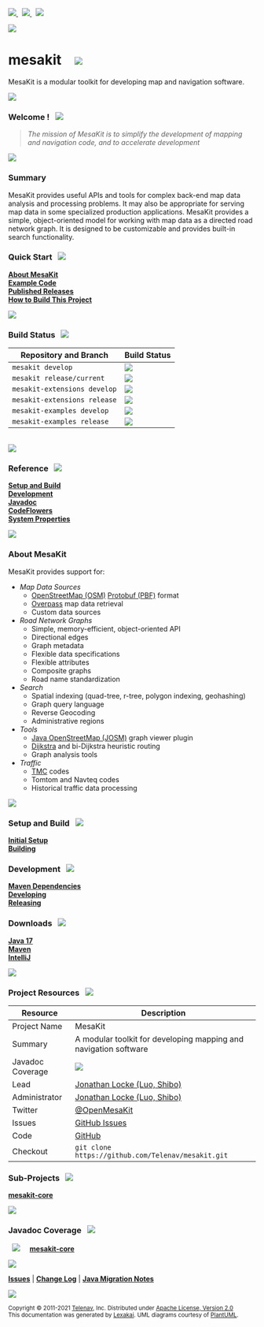 [//]: # (start-user-text)

<a href="https://www.mesakit.org">
<img src="https://telenav.github.io/telenav-assets/images/icons/web-32.png" srcset="https://telenav.github.io/telenav-assets/images/icons/web-32-2x.png 2x"/>
</a>
&nbsp;
<a href="https://twitter.com/openmesakit">
<img src="https://telenav.github.io/telenav-assets/images/logos/twitter/twitter-32.png" srcset="https://telenav.github.io/telenav-assets/images/logos/twitter/twitter-32-2x.png 2x"/>
</a>
&nbsp;
<a href="https://mesakit.zulipchat.com">
<img src="https://telenav.github.io/telenav-assets/images/logos/zulip/zulip-32.png" srcset="https://telenav.github.io/telenav-assets/images/logos/zulip/zulip-32-2x.png 2x"/>
</a>

<p></p>

<img src="https://telenav.github.io/telenav-assets/images/backgrounds/kivakit-background.png" srcset="https://telenav.github.io/telenav-assets/images/backgrounds/kivakit-background-2x.png 2x"/>

[//]: # (end-user-text)

# mesakit &nbsp;&nbsp; <img src="https://telenav.github.io/telenav-assets/images/logos/mesakit/mesakit-64.png" srcset="https://telenav.github.io/telenav-assets/images/logos/mesakit/mesakit-64-2x.png 2x"/>

MesaKit is a modular toolkit for developing map and navigation software.

<img src="https://telenav.github.io/telenav-assets/images/separators/horizontal-line-512.png" srcset="https://telenav.github.io/telenav-assets/images/separators/horizontal-line-512-2x.png 2x"/>

[//]: # (start-user-text)

### Welcome <a name = "welcome"></a>! &nbsp; <img src="https://telenav.github.io/telenav-assets/images/icons/stars-32.png" srcset="https://telenav.github.io/telenav-assets/images/icons/stars-32-2x.png 2x"/>

> *The mission of MesaKit is to simplify the development of mapping and navigation code, and to accelerate development*

<img src="https://telenav.github.io/telenav-assets/images/separators/horizontal-line-512.png" srcset="https://telenav.github.io/telenav-assets/images/separators/horizontal-line-512-2x.png 2x"/>

### Summary <a name = "summary"></a>

MesaKit provides useful APIs and tools for complex back-end map data analysis and processing problems. It may also be appropriate for serving map data in some specialized production applications. MesaKit provides a simple, object-oriented model for working with map data as a directed road network graph. It is designed to be customizable and provides built-in search functionality.

### Quick Start <a name = "quick-start"></a>&nbsp; <img src="https://telenav.github.io/telenav-assets/images/icons/rocket-32.png" srcset="https://telenav.github.io/telenav-assets/images/icons/rocket-32-2x.png 2x"/>

[**About MesaKit**](#about)  
[**Example Code**](https://github.com/Telenav/mesakit-examples)  
[**Published Releases**](https://repo1.maven.org/maven2/com/telenav/mesakit/)  
[**How to Build This Project**](https://github.com/Telenav/telenav-build/blob/release/1.6.2/documentation/building.md) <!-- [cactus.replacement-branch-name] --> 

<img src="https://telenav.github.io/telenav-assets/images/separators/horizontal-line-128.png" srcset="https://telenav.github.io/telenav-assets/images/separators/horizontal-line-128-2x.png 2x"/>

### Build Status <a name = "quick-start"></a>&nbsp; <img src="https://telenav.github.io/telenav-assets/images/icons/gears-32.png" srcset="https://telenav.github.io/telenav-assets/images/icons/gears-32-2x.png 2x"/>

| Repository and Branch             | Build Status                                                                                           |
|-----------------------------------|--------------------------------------------------------------------------------------------------------|
| `mesakit develop`          | <img src="https://github.com/Telenav/mesakit/actions/workflows/build-develop.yml/badge.svg"/>          |
| `mesakit release/current`  | <img src="https://github.com/Telenav/mesakit/actions/workflows/build-release.yml/badge.svg"/>          |
| `mesakit-extensions develop` | <img src="https://github.com/Telenav/mesakit-extensions/actions/workflows/build-develop.yml/badge.svg"/> |
| `mesakit-extensions release` | <img src="https://github.com/Telenav/mesakit-extensions/actions/workflows/build-release.yml/badge.svg"/> |
| `mesakit-examples develop` | <img src="https://github.com/Telenav/mesakit-examples/actions/workflows/build-develop.yml/badge.svg"/> |
| `mesakit-examples release` | <img src="https://github.com/Telenav/mesakit-examples/actions/workflows/build-release.yml/badge.svg"/> |

<br/>

<img src="https://telenav.github.io/telenav-assets/images/separators/horizontal-line-128.png" srcset="https://telenav.github.io/telenav-assets/images/separators/horizontal-line-128-2x.png 2x"/>

### Reference <a name = "reference"></a>&nbsp; <img src="https://telenav.github.io/telenav-assets/images/icons/books-24.png" srcset="https://telenav.github.io/telenav-assets/images/icons/books-24-2x.png 2x"/>

[**Setup and Build**](#setup-and-build)  
[**Development**](#development)  
[**Javadoc**](https://telenav.github.io/mesakit/1.6.1/javadoc)  <!-- [cactus.replacement-version] -->   
[**CodeFlowers**](https://www.mesakit.org/1.6.1/codeflowers/site/index.html)  <!-- [cactus.replacement-version] -->   
[**System Properties**](documentation/markdown/system-properties.md)

<a name = "about"></a>
<img src="https://telenav.github.io/telenav-assets/images/separators/horizontal-line-512.png" srcset="https://telenav.github.io/telenav-assets/images/separators/horizontal-line-512-2x.png 2x"/>

### About MesaKit <a name = "about-mesakit"></a>

MesaKit provides support for:

- *Map Data Sources*
    - [OpenStreetMap (OSM)](https://www.openstreetmap.org/) [Protobuf (PBF)](https://wiki.openstreetmap.org/wiki/PBF_Format) format
    - [Overpass](https://wiki.openstreetmap.org/wiki/Overpass_API) map data retrieval
    - Custom data sources
- *Road Network Graphs*
    - Simple, memory-efficient, object-oriented API
    - Directional edges
    - Graph metadata
    - Flexible data specifications
    - Flexible attributes
    - Composite graphs
    - Road name standardization
- *Search*
    - Spatial indexing (quad-tree, r-tree, polygon indexing, geohashing)
    - Graph query language
    - Reverse Geocoding
    - Administrative regions
- *Tools*
    - [Java OpenStreetMap (JOSM)](https://josm.openstreetmap.de) graph viewer plugin
    - [Dijkstra](https://en.wikipedia.org/wiki/Dijkstra's_algorithm) and bi-Dijkstra heuristic routing
    - Graph analysis tools
- *Traffic*
    - [TMC](https://en.wikipedia.org/wiki/Traffic_message_channel) codes
    - Tomtom and Navteq codes
    - Historical traffic data processing

<img src="https://telenav.github.io/telenav-assets/images/separators/horizontal-line-128.png" srcset="https://telenav.github.io/telenav-assets/images/separators/horizontal-line-128-2x.png 2x"/>

### Setup and Build <a name = "setup-and-build"></a> &nbsp; <img src="https://telenav.github.io/telenav-assets/images/icons/box-24.png" srcset="https://telenav.github.io/telenav-assets/images/icons/box-24-2x.png 2x"/>

[**Initial Setup**](https://github.com/Telenav/telenav-build/blob/release/1.6.2/documentation/initial-setup-instructions.md)  <!-- [cactus.replacement-branch-name] -->  
[**Building**](https://github.com/Telenav/telenav-build/blob/release/1.6.2/documentation/building.md)  <!-- [cactus.replacement-branch-name] -->  

### Development <a name = "development"></a> &nbsp; <img src="https://telenav.github.io/telenav-assets/images/icons/gears-32.png" srcset="https://telenav.github.io/telenav-assets/images/icons/gears-32-2x.png 2x"/>

[**Maven Dependencies**](maven-dependencies.md)  
[**Developing**](https://github.com/Telenav/telenav-build/blob/release/1.6.2/documentation/developing.md) <!-- [cactus.replacement-branch-name] -->  
[**Releasing**](https://github.com/Telenav/telenav-build/blob/release/1.6.2/documentation/releasing.md) <!-- [cactus.replacement-branch-name] -->

### Downloads <a name = "downloads"></a>&nbsp; <img src="https://telenav.github.io/telenav-assets/images/icons/down-arrow-24.png" srcset="https://telenav.github.io/telenav-assets/images/icons/down-arrow-24-2x.png 2x"/>

[**Java 17**](https://www.oracle.com/java/technologies/javase/jdk17-archive-downloads.html)  
[**Maven**](https://maven.apache.org/download.cgi)  
[**IntelliJ**](https://www.jetbrains.com/idea/download/)

<img src="https://telenav.github.io/telenav-assets/images/separators/horizontal-line-128.png" srcset="https://telenav.github.io/telenav-assets/images/separators/horizontal-line-128-2x.png 2x"/>

### Project Resources <a name = "project-resources"></a> &nbsp; <img src="https://telenav.github.io/telenav-assets/images/icons/water-32.png" srcset="https://telenav.github.io/telenav-assets/images/icons/water-32-2x.png 2x"/>

| Resource         | Description                                                                                                                                                                                                                                                                                                                                    |
|------------------|------------------------------------------------------------------------------------------------------------------------------------------------------------------------------------------------------------------------------------------------------------------------------------------------------------------------------------------------|
| Project Name     | MesaKit                                                                                                                                                                                                                                                                                                                                        |
| Summary          | A modular toolkit for developing mapping and navigation software                                                                                                                                                                                                                                                                               |
| Javadoc Coverage | <!-- <img src="https://telenav.github.io/telenav-assets/images/meter-50-96.png" srcset="https://telenav.github.io/telenav-assets/images/meter-50-96-2x.png 2x"/>  --> <img src="https://telenav.github.io/telenav-assets/images/meter-50-96.png" srcset="https://telenav.github.io/telenav-assets/images/meter-50-96-2x.png 2x"/> <!-- end --> |
| Lead             | [Jonathan Locke (Luo, Shibo)](mailto:jonathanl@telenav.com)                                                                                                                                                                                                                                                                                    |
| Administrator    | [Jonathan Locke (Luo, Shibo)](mailto:jonathanl@telenav.com)                                                                                                                                                                                                                                                                                    |
| Twitter          | [@OpenMesaKit](https://twitter.com/openmesakit)                                                                                                                                                                                                                                                                                                |
| Issues           | [GitHub Issues](https://github.com/Telenav/mesakit/issues)                                                                                                                                                                                                                                                                                     |
| Code             | [GitHub](https://github.com/Telenav/mesakit)                                                                                                                                                                                                                                                                                                   |
| Checkout         | `git clone https://github.com/Telenav/mesakit.git`                                                                                                                                                                                                                                                                                             |

[//]: # (end-user-text)

### Sub-Projects <a name = "projects"></a> &nbsp; <img src="https://telenav.github.io/telenav-assets/images/icons/diagram-32.png" srcset="https://telenav.github.io/telenav-assets/images/icons/diagram-32-2x.png 2x"/>

[**mesakit-core**](mesakit-core/README.md)  

<img src="https://telenav.github.io/telenav-assets/images/separators/horizontal-line-128.png" srcset="https://telenav.github.io/telenav-assets/images/separators/horizontal-line-128-2x.png 2x"/>

### Javadoc Coverage <a name = "javadoc-coverage"></a> &nbsp; <img src="https://telenav.github.io/telenav-assets/images/icons/bargraph-24.png" srcset="https://telenav.github.io/telenav-assets/images/icons/bargraph-24-2x.png 2x"/>

&nbsp; <img src="https://telenav.github.io/telenav-assets/images/meters/meter-100-96.png" srcset="https://telenav.github.io/telenav-assets/images/meters/meter-100-96-2x.png 2x"/>
 &nbsp; &nbsp; [**mesakit-core**](mesakit-core/README.md)

[//]: # (start-user-text)

<img src="https://telenav.github.io/telenav-assets/images/separators/horizontal-line-512.png" srcset="https://telenav.github.io/telenav-assets/images/separators/horizontal-line-512-2x.png 2x"/>

[**Issues**](https://github.com/Telenav/mesakit/issues) |
[**Change Log**](change-log.md) |
[**Java Migration Notes**](documentation/markdown/java-migration-notes.md)

[//]: # (end-user-text)

<img src="https://telenav.github.io/telenav-assets/images/separators/horizontal-line-512.png" srcset="https://telenav.github.io/telenav-assets/images/separators/horizontal-line-512-2x.png 2x"/>

<sub>Copyright &#169; 2011-2021 [Telenav](https://telenav.com), Inc. Distributed under [Apache License, Version 2.0](LICENSE)</sub>  
<sub>This documentation was generated by [Lexakai](https://www.lexakai.org). UML diagrams courtesy of [PlantUML](https://plantuml.com).</sub>

